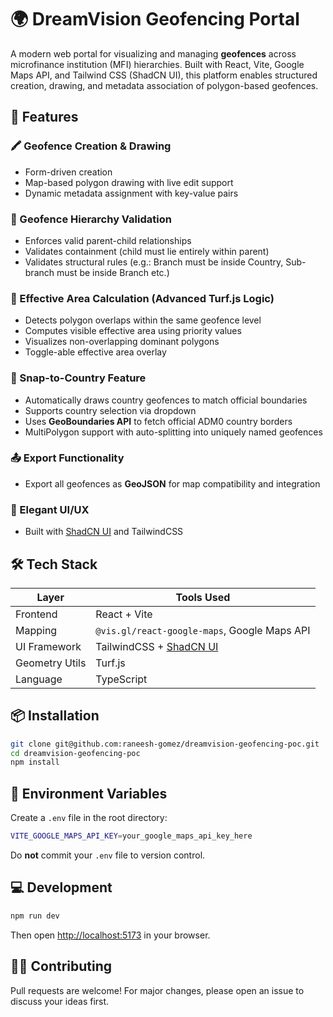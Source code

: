 # 🌍 DreamVision Geofencing Portal

A modern web portal for visualizing and managing **geofences** across microfinance institution (MFI) hierarchies. Built with React, Vite, Google Maps API, and Tailwind CSS (ShadCN UI), this platform enables structured creation, drawing, and metadata association of polygon-based geofences.

## 🚀 Features

### 🖍️ Geofence Creation & Drawing

- Form-driven creation
- Map-based polygon drawing with live edit support
- Dynamic metadata assignment with key-value pairs

### 🧭 Geofence Hierarchy Validation

- Enforces valid parent-child relationships
- Validates containment (child must lie entirely within parent)
- Validates structural rules (e.g.: Branch must be inside Country, Sub-branch must be inside Branch etc.)

### 🎯 Effective Area Calculation (Advanced Turf.js Logic)

- Detects polygon overlaps within the same geofence level
- Computes visible effective area using priority values
- Visualizes non-overlapping dominant polygons
- Toggle-able effective area overlay

### 🧷 Snap-to-Country Feature

- Automatically draws country geofences to match official boundaries
- Supports country selection via dropdown
- Uses **GeoBoundaries API** to fetch official ADM0 country borders
- MultiPolygon support with auto-splitting into uniquely named geofences

### 📤 Export Functionality

- Export all geofences as **GeoJSON** for map compatibility and integration

### 💅 Elegant UI/UX

- Built with [ShadCN UI](https://ui.shadcn.com) and TailwindCSS

## 🛠️ Tech Stack

| Layer         | Tools Used                                  |
|---------------|----------------------------------------------|
| Frontend      | React + Vite                                 |
| Mapping       | `@vis.gl/react-google-maps`, Google Maps API |
| UI Framework  | TailwindCSS + [ShadCN UI](https://ui.shadcn.com) |
| Geometry Utils| Turf.js                                       |
| Language      | TypeScript                                   |

## 📦 Installation

```bash
git clone git@github.com:raneesh-gomez/dreamvision-geofencing-poc.git
cd dreamvision-geofencing-poc
npm install
```

## 🔑 Environment Variables

Create a `.env` file in the root directory:

```bash
VITE_GOOGLE_MAPS_API_KEY=your_google_maps_api_key_here
```

Do **not** commit your `.env` file to version control.

## 💻 Development

```bash
npm run dev
```

Then open [http://localhost:5173](http://localhost:5173) in your browser.

## 🧑‍💻 Contributing

Pull requests are welcome! For major changes, please open an issue to discuss your ideas first.
